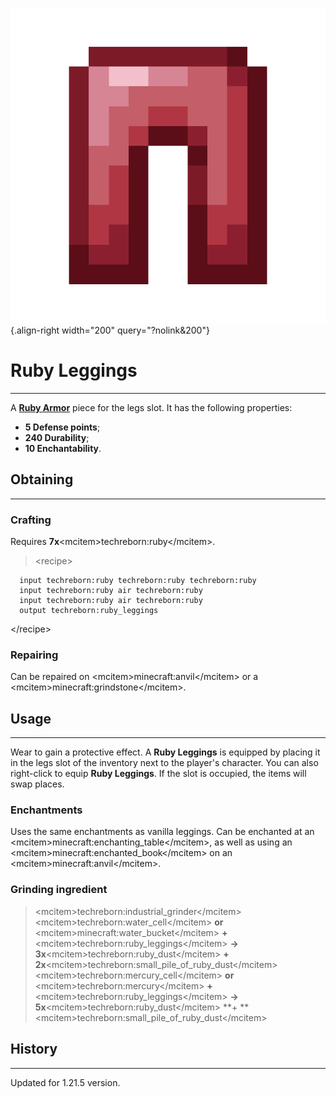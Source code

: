 ![Ruby Leggings](/media/mods/techreborn/ruby_leggings.png){.align-right width="200" query="?nolink&200"}

# Ruby Leggings

---

A **[Ruby Armor](/items/armor/ruby_armor)** piece for the legs slot. It has the following properties:

- **5 Defense points**;
- **240 Durability**;
- **10 Enchantability**.

## Obtaining

---

### Crafting

Requires **7x**\<mcitem\>techreborn:ruby\</mcitem\>.

> \<recipe\>

      input techreborn:ruby techreborn:ruby techreborn:ruby
      input techreborn:ruby air techreborn:ruby
      input techreborn:ruby air techreborn:ruby
      output techreborn:ruby_leggings

\</recipe\>

### Repairing

Сan be repaired on \<mcitem\>minecraft:anvil\</mcitem\> or a \<mcitem\>minecraft:grindstone\</mcitem\>.

## Usage

---

Wear to gain a protective effect. A **Ruby Leggings** is equipped by placing it in the legs slot of the inventory next to the player's character. You can also right-click to equip **Ruby Leggings**. If the slot is occupied, the items will swap places.

### Enchantments

Uses the same enchantments as vanilla leggings. Can be enchanted at an \<mcitem\>minecraft:enchanting_table\</mcitem\>, as well as using an \<mcitem\>minecraft:enchanted_book\</mcitem\> on an \<mcitem\>minecraft:anvil\</mcitem\>.

### Grinding ingredient

> \<mcitem\>techreborn:industrial_grinder\</mcitem\>\
> \<mcitem\>techreborn:water_cell\</mcitem\> **or** \<mcitem\>minecraft:water_bucket\</mcitem\> **+** \<mcitem\>techreborn:ruby_leggings\</mcitem\> **-\> 3x**\<mcitem\>techreborn:ruby_dust\</mcitem\> **+ 2x**\<mcitem\>techreborn:small_pile_of_ruby_dust\</mcitem\>\
> \<mcitem\>techreborn:mercury_cell\</mcitem\> **or** \<mcitem\>techreborn:mercury\</mcitem\> **+** \<mcitem\>techreborn:ruby_leggings\</mcitem\> **-\> 5x**\<mcitem\>techreborn:ruby_dust\</mcitem\> \*\*+ \*\*\<mcitem\>techreborn:small_pile_of_ruby_dust\</mcitem\>

## History

---

Updated for 1.21.5 version.
